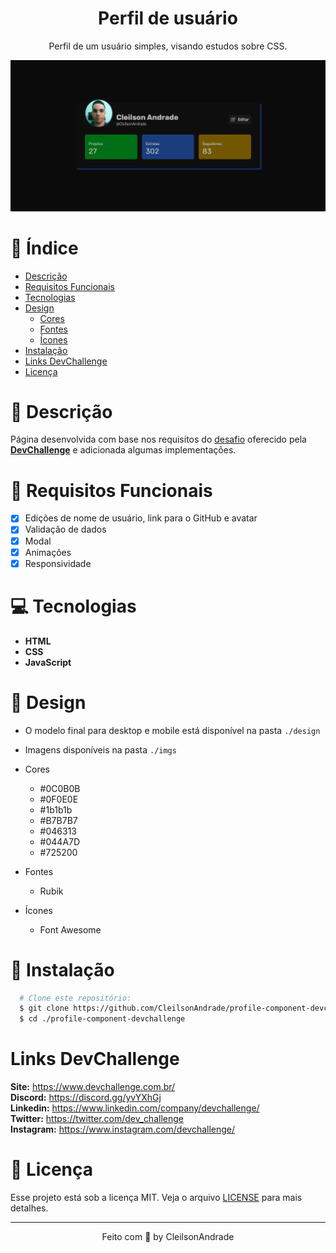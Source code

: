 <div align="center">
  <h1>Perfil de usuário</h1>
  <p>Perfil de um usuário simples, visando estudos sobre CSS.</p>
  <img src="./design/desktop.png" alt="Logo" width="800">
</div>

# 📒 Índice
* [Descrição](#descrição)
* [Requisitos Funcionais](#requisitos)
* [Tecnologias](#tecnologias)
* [Design](#design)
  * [Cores](#cores)
  * [Fontes](#fontes)
  * [Ícones](#icones)
* [Instalação](#instalação)
* [Links DevChallenge](#links-devchallenge)
* [Licença](#licença)

# 📃 <span id="descrição">Descrição</span>
Página desenvolvida com base nos requisitos do [desafio](https://github.com/devchallenge-io/profile-component) oferecido pela [**DevChallenge**](https://devchallenge.now.sh/) e adicionada algumas implementações.

# 📌 <span id="requisitos">Requisitos Funcionais</span>
- [x] Edições de nome de usuário, link para o GitHub e avatar<br>
- [x] Validação de dados<br>
- [x] Modal<br>
- [x] Animações<br>
- [x] Responsividade<br>

# 💻 <span id="tecnologias">Tecnologias</span>
- **HTML**
- **CSS**
- **JavaScript**

# 🎨 <span id="design">Design</span>
- O modelo final para desktop e mobile está disponível na pasta `./design`
- Imagens disponíveis na pasta `./imgs`<br>

- <span id="cores">Cores<br></span>
  * #0C0B0B<br>
  * #0F0E0E<br>
  * #1b1b1b<br>
  * #B7B7B7<br>
  * #046313<br>
  * #044A7D<br>
  * #725200<br>

- <span id="fontes">Fontes<br></span>
  * Rubik

- <span id="icones">Ícones<br></span>
  * Font Awesome

# 🚀 <span id="instalação">Instalação</span>
```bash
  # Clone este repositório:
  $ git clone https://github.com/CleilsonAndrade/profile-component-devchallenge
  $ cd ./profile-component-devchallenge
```

# Links DevChallenge
**Site:** https://www.devchallenge.com.br/ <br>
**Discord:** https://discord.gg/yvYXhGj <br>
**Linkedin:** https://www.linkedin.com/company/devchallenge/<br>
**Twitter:** https://twitter.com/dev_challenge<br>
**Instagram:** https://www.instagram.com/devchallenge/<br>

# 📝 <span id="licença">Licença</span>
Esse projeto está sob a licença MIT. Veja o arquivo [LICENSE](LICENSE) para mais detalhes.

---

<p align="center">
  Feito com 💜 by CleilsonAndrade
</p>